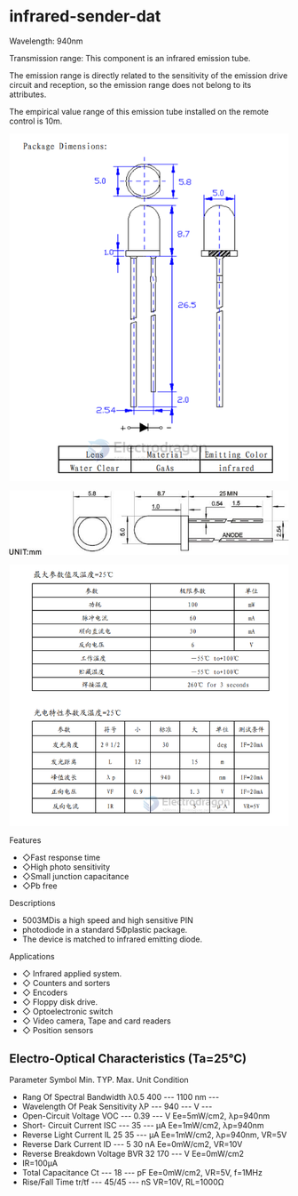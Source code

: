 
# infrared-sender-dat

Wavelength: 940nm

Transmission range: This component is an infrared emission tube. 

The emission range is directly related to the sensitivity of the emission drive circuit and reception, so the emission range does not belong to its attributes. 

The empirical value range of this emission tube installed on the remote control is 10m.

![](2024-03-25-16-54-49.png)

![](2024-03-25-16-58-28.png)

![](2024-03-25-16-55-09.png)


Features
- ◇Fast response time
- ◇High photo sensitivity
- ◇Small junction capacitance
- ◇Pb free

Descriptions
- 5003MDis a high speed and high sensitive PIN
- photodiode in a standard 5Φplastic package.
- The device is matched to infrared emitting diode.

 
Applications
- ◇ Infrared applied system.
- ◇ Counters and sorters
- ◇ Encoders
- ◇ Floppy disk drive.
- ◇ Optoelectronic switch
- ◇ Video camera, Tape and card readers
- ◇ Position sensors

## Electro-Optical Characteristics (Ta=25℃)

Parameter	Symbol	Min.	TYP.	Max.	Unit	Condition
- Rang Of Spectral Bandwidth	λ0.5	400	---	1100	nm	---
- Wavelength Of Peak Sensitivity	λP	---	940	---	V	---
- Open-Circuit Voltage	VOC	---	0.39	---	V	Ee=5mW/cm2, λp=940nm
- Short- Circuit Current	ISC	---	35	---	μA	Ee=1mW/cm2, λp=940nm
- Reverse Light Current	IL	25	35	---	μA	Ee=1mW/cm2, λp=940nm, VR=5V
- Reverse Dark Current	ID	---	5	30	nA	Ee=0mW/cm2, VR=10V
- Reverse Breakdown Voltage	BVR	32	170	---	V	Ee=0mW/cm2
- IR=100μA
- Total Capacitance	Ct	---	18	---	pF	Ee=0mW/cm2, VR=5V, f=1MHz
- Rise/Fall Time	tr/tf	---	45/45	---	nS	VR=10V, RL=1000Ω
